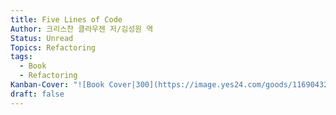 ```yaml
---
title: Five Lines of Code
Author: 크리스찬 클라우젠 저/김성원 역
Status: Unread
Topics: Refactoring
tags:
  - Book
  - Refactoring
Kanban-Cover: "![Book Cover|300](https://image.yes24.com/goods/116904325/XL)"
draft: false
---
```


